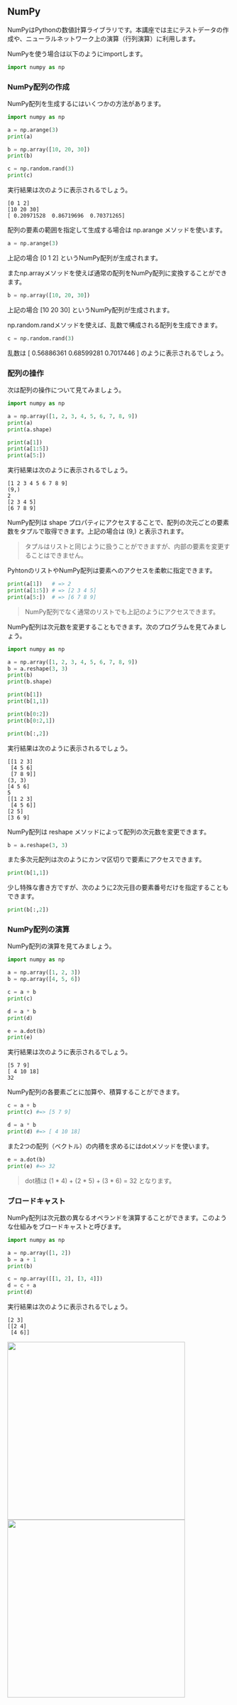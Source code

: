 ## NumPy

NumPyはPythonの数値計算ライブラリです。本講座では主にテストデータの作成や、ニューラルネットワーク上の演算（行列演算）に利用します。

NumPyを使う場合は以下のようにimportします。

```python
import numpy as np
```

<div style="page-break-before:always"></div>


### NumPy配列の作成

NumPy配列を生成するにはいくつかの方法があります。

```python
import numpy as np

a = np.arange(3)
print(a)

b = np.array([10, 20, 30])
print(b)

c = np.random.rand(3)
print(c)
```

実行結果は次のように表示されるでしょう。

```
[0 1 2]
[10 20 30]
[ 0.20971528  0.86719696  0.70371265]
```


配列の要素の範囲を指定して生成する場合は np.arange メソッドを使います。

```python
a = np.arange(3)
```

上記の場合 [0 1 2] というNumPy配列が生成されます。

またnp.arrayメソッドを使えば通常の配列をNumPy配列に変換することができます。

```python
b = np.array([10, 20, 30])
```

上記の場合 [10 20 30] というNumPy配列が生成されます。

np.random.randメソッドを使えば、乱数で構成される配列を生成できます。

```python
c = np.random.rand(3)
```

乱数は [ 0.56886361  0.68599281  0.7017446 ] のように表示されるでしょう。

<div style="page-break-before:always"></div>


### 配列の操作

次は配列の操作について見てみましょう。

```python
import numpy as np

a = np.array([1, 2, 3, 4, 5, 6, 7, 8, 9])
print(a)
print(a.shape)

print(a[1])
print(a[1:5])
print(a[5:])
```

実行結果は次のように表示されるでしょう。

```
[1 2 3 4 5 6 7 8 9]
(9,)
2
[2 3 4 5]
[6 7 8 9]
```

NumPy配列は shape プロパティにアクセスすることで、配列の次元ごとの要素数をタプルで取得できます。上記の場合は (9,) と表示されます。

> タプルはリストと同じように扱うことができますが、内部の要素を変更することはできません。


PyhtonのリストやNumPy配列は要素へのアクセスを柔軟に指定できます。

```python
print(a[1])   # => 2
print(a[1:5]) # => [2 3 4 5]
print(a[5:])  # => [6 7 8 9]
```

> NumPy配列でなく通常のリストでも上記のようにアクセスできます。

<div style="page-break-before:always"></div>


NumPy配列は次元数を変更することもできます。次のプログラムを見てみましょう。

```python
import numpy as np

a = np.array([1, 2, 3, 4, 5, 6, 7, 8, 9])
b = a.reshape(3, 3)
print(b)
print(b.shape)

print(b[1])
print(b[1,1])

print(b[0:2])
print(b[0:2,1])

print(b[:,2])
```

実行結果は次のように表示されるでしょう。

```
[[1 2 3]
 [4 5 6]
 [7 8 9]]
(3, 3)
[4 5 6]
5
[[1 2 3]
 [4 5 6]]
[2 5]
[3 6 9]
```

NumPy配列は reshape メソッドによって配列の次元数を変更できます。

```python
b = a.reshape(3, 3)
```

また多次元配列は次のようにカンマ区切りで要素にアクセスできます。

```python
print(b[1,1])
```

少し特殊な書き方ですが、次のように2次元目の要素番号だけを指定することもできます。

```python
print(b[:,2])
```

<div style="page-break-before:always"></div>


### NumPy配列の演算

NumPy配列の演算を見てみましょう。

```python
import numpy as np

a = np.array([1, 2, 3])
b = np.array([4, 5, 6])

c = a + b
print(c)

d = a * b
print(d)

e = a.dot(b)
print(e)
```

実行結果は次のように表示されるでしょう。

```
[5 7 9]
[ 4 10 18]
32
```

NumPy配列の各要素ごとに加算や、積算することができます。

```python
c = a + b
print(c) #=> [5 7 9]

d = a * b
print(d) #=> [ 4 10 18]
```

また2つの配列（ベクトル）の内積を求めるにはdotメソッドを使います。

```python
e = a.dot(b)
print(e) #=> 32
```

> dot積は (1 \* 4) + (2 \* 5) + (3 \* 6) = 32 となります。

<div style="page-break-before:always"></div>


### ブロードキャスト

NumPy配列は次元数の異なるオペランドを演算することができます。このような仕組みをブロードキャストと呼びます。

```python
import numpy as np

a = np.array([1, 2])
b = a + 1
print(b)

c = np.array([[1, 2], [3, 4]])
d = c + a
print(d)
```

実行結果は次のように表示されるでしょう。

```
[2 3]
[[2 4]
 [4 6]]
```

<img src="img/01_08.png" width="400px">

<img src="img/01_09.png" width="400px">
